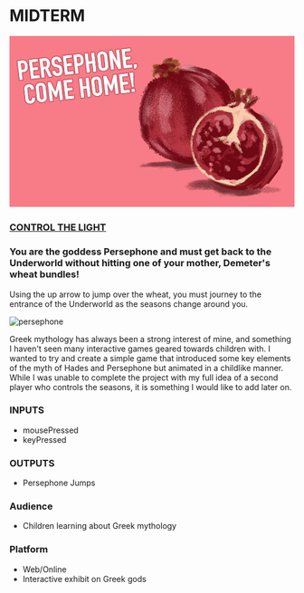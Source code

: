 # MIDTERM

![titlecard](https://github.com/artdelolo/CIM640/blob/master/Homework/p5/DemetersWrath/assets/TitleCard.jpg)

### [CONTROL THE LIGHT](https://vimeo.com/lorenalopez/review/334810182/f79a6238a9)

### You are the goddess Persephone and must get back to the Underworld without hitting one of your mother, Demeter's wheat bundles!

 Using the up arrow to jump over the wheat, you must journey to the entrance of the Underworld as the seasons change around you.

 ![persephone](https://github.com/artdelolo/Physical-Computing/blob/master/HW/Midterm/balance-sketch.jpg)


Greek mythology has always been a strong interest of mine, and something I haven't seen many interactive games geared towards children with. I wanted to try and create a simple game that introduced some key elements of the myth of Hades and Persephone but animated in a childlike manner. While I was unable to complete the project with my full idea of a second player who controls the seasons, it is something I would like to add later on.

 ### INPUTS
 * mousePressed
 * keyPressed

 ### OUTPUTS
 * Persephone Jumps

 ### Audience
 * Children learning about Greek mythology

 ### Platform
 * Web/Online
 * Interactive exhibit on Greek gods
